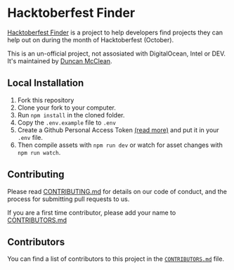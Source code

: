 # Hacktoberfest Finder

[Hacktoberfest Finder](https://hacktoberfest-finder.netlify.app/) is a project to help developers find projects they can help out on during the month of Hacktoberfest (October). 

This is an un-official project, not assosiated with DigitalOcean, Intel or DEV. It's maintained by [Duncan McClean](https://duncanm.dev).

## Local Installation

1. Fork this repository
2. Clone your fork to your computer.
3. Run `npm install` in the cloned folder.
4. Copy the `.env.example` file to `.env`
5. Create a Github Personal Access Token [(read more)](https://docs.github.com/en/free-pro-team@latest/github/authenticating-to-github/creating-a-personal-access-token) and put it in your `.env` file.
5. Then compile assets with `npm run dev` or watch for asset changes with `npm run watch`.

## Contributing

Please read [CONTRIBUTING.md](https://github.com/damcclean/hacktoberfest-finder/blob/master/CONTRIBUTING.md) for details on our code of conduct, and the process for submitting pull requests to us.

If you are a first time contributor, please add your name to [CONTRIBUTORS.md](https://github.com/damcclean/hacktoberfest-finder/blob/master/CONTRIBUTORS.md)

## Contributors

You can find a list of contributors to this project in the [`CONTRIBUTORS.md`](https://github.com/damcclean/hacktoberfest-finder/blob/master/CONTRIBUTORS.md) file.
